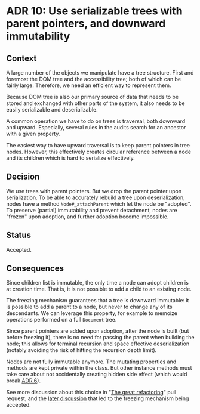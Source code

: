 # ADR 10: Use serializable trees with parent pointers, and downward immutability

## Context

A large number of the objects we manipulate have a tree structure. First and foremost the DOM tree and the accessibility tree; both of which can be fairly large. Therefore, we need an efficient way to represent them.

Because DOM tree is also our primary source of data that needs to be stored and exchanged with other parts of the system, it also needs to be easily serializable and deserializable.

A common operation we have to do on trees is traversal, both downward and upward. Especially, several rules in the audits search for an ancestor with a given property.

The easiest way to have upward traversal is to keep parent pointers in tree nodes. However, this effectively creates circular reference between a node and its children which is hard to serialize effectively.

## Decision

We use trees with parent pointers. But we drop the parent pointer upon serialization. To be able to accurately rebuild a tree upon deserialization, nodes have a method `Node#_attachParent` which let the node be "adopted". To preserve (partial) immutability and prevent detachment, nodes are "frozen" upon adoption, and further adoption become impossible.  

## Status

Accepted.

## Consequences

Since children list is immutable, the only time a node can adopt children is at creation time. That is, it is not possible to add a child to an existing node.

The freezing mechanism guarantees that a tree is downward immutable: it is possible to add a parent to a node, but never to change any of its descendants. We can leverage this property, for example to memoize operations performed on a full `Document` tree.

Since parent pointers are added upon adoption, after the node is built (but before freezing it), there is no need for passing the parent when building the node; this allows for terminal recursion and space effective deserialization (notably avoiding the risk of hitting the recursion depth limit).

Nodes are not fully immutable anymore. The mutating properties and methods are kept private within the class. But other instance methods must take care about not accidentally creating hidden side effect (which would break [ADR 6](./adr-006.md)).

See more discussion about this choice in "[The great refactoring](https://github.com/Siteimprove/alfa/pull/165)" pull request, and the [later discussion](https://github.com/Siteimprove/alfa/issues/204) that led to the freezing mechanism being accepted.

